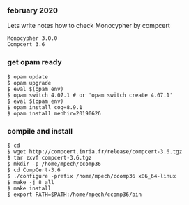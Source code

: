 ### february 2020

Lets write notes how to check Monocypher by compcert
```
Monocypher 3.0.0
Compcert 3.6
```
### get opam ready
```
$ opam update
$ opam upgrade
$ eval $(opam env)
$ opam switch 4.07.1 # or 'opam switch create 4.07.1'
$ eval $(opam env)
$ opam install coq=8.9.1
$ opam install menhir=20190626
```

### compile and install
```
$ cd
$ wget http://compcert.inria.fr/release/compcert-3.6.tgz
$ tar zxvf compcert-3.6.tgz
$ mkdir -p /home/mpech/ccomp36
$ cd CompCert-3.6
$ ./configure -prefix /home/mpech/ccomp36 x86_64-linux
$ make -j 8 all
$ make install
$ export PATH=$PATH:/home/mpech/ccomp36/bin
```

